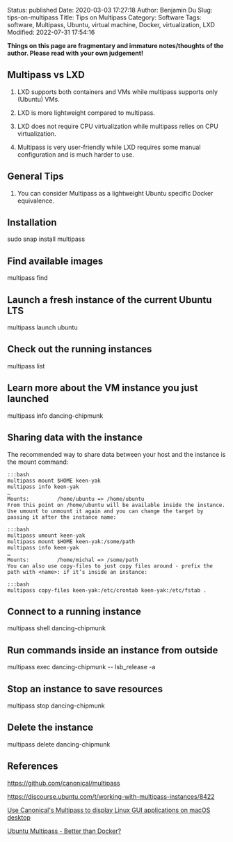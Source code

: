 Status: published
Date: 2020-03-03 17:27:18
Author: Benjamin Du
Slug: tips-on-multipass
Title: Tips on Multipass
Category: Software
Tags: software, Multipass, Ubuntu, virtual machine, Docker, virtualization, LXD
Modified: 2022-07-31 17:54:16

**Things on this page are fragmentary and immature notes/thoughts of the author. Please read with your own judgement!**

## Multipass vs LXD

1. LXD supports both containers and VMs while multipass supports only (Ubuntu) VMs.

2. LXD is more lightweight compared to multipass.

3. LXD does not require CPU virtualization while multipass relies on CPU virtualization.

4. Multipass is very user-friendly 
  while LXD requires some manual configuration and is much harder to use.

## General Tips

1. You can consider Multipass as a lightweight Ubuntu specific Docker equivalence. 

## Installation

sudo snap install multipass

## Find available images

multipass find

## Launch a fresh instance of the current Ubuntu LTS

multipass launch ubuntu

## Check out the running instances

multipass list

## Learn more about the VM instance you just launched

multipass info dancing-chipmunk

## Sharing data with the instance

The recommended way to share data between your host and the instance is the mount command:

    :::bash
    multipass mount $HOME keen-yak
    multipass info keen-yak
    …
    Mounts:         /home/ubuntu => /home/ubuntu
    From this point on /home/ubuntu will be available inside the instance. Use umount to unmount it again and you can change the target by passing it after the instance name:

    :::bash
    multipass umount keen-yak
    multipass mount $HOME keen-yak:/some/path
    multipass info keen-yak                
    …
    Mounts:         /home/michal => /some/path
    You can also use copy-files to just copy files around - prefix the path with <name>: if it’s inside an instance:

    :::bash
    multipass copy-files keen-yak:/etc/crontab keen-yak:/etc/fstab .

## Connect to a running instance

multipass shell dancing-chipmunk

## Run commands inside an instance from outside

multipass exec dancing-chipmunk -- lsb_release -a

## Stop an instance to save resources

multipass stop dancing-chipmunk

## Delete the instance
multipass delete dancing-chipmunk

## References

https://github.com/canonical/multipass

https://discourse.ubuntu.com/t/working-with-multipass-instances/8422

[Use Canonical's Multipass to display Linux GUI applications on macOS desktop](https://techsparx.com/linux/multipass/display-gui-on-mac.html)

[Ubuntu Multipass - Better than Docker?](https://www.freshbrewed.science/ubuntu-multipass-better-than-docker/index.html)
